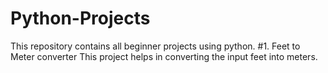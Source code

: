 # Python-Projects
This repository contains all beginner projects using python.
#1. Feet to Meter converter
This project helps in converting the input feet into meters.
